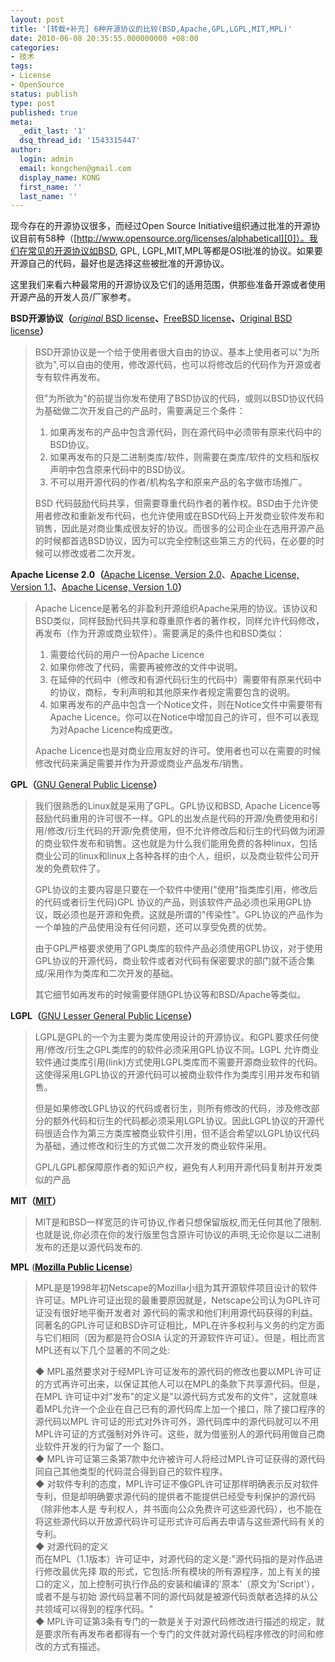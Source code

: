 ```yaml
---
layout: post
title: '[转载+补充] 6种开源协议的比较(BSD,Apache,GPL,LGPL,MIT,MPL)'
date: 2010-06-08 20:35:55.000000000 +08:00
categories:
- 技术
tags:
- License
- OpenSource
status: publish
type: post
published: true
meta:
  _edit_last: '1'
  dsq_thread_id: '1543315447'
author:
  login: admin
  email: kongchen@gmail.com
  display_name: KONG
  first_name: ''
  last_name: ''
---
```

现今存在的开源协议很多，而经过Open Source Initiative组织通过批准的开源协议目前有58种（[http://www.opensource.org/licenses/alphabetical][0]）。我们在常见的开源协议如BSD, GPL, LGPL,MIT,MPL等都是OSI批准的协议。如果要开源自己的代码，最好也是选择这些被批准的开源协议。

这里我们来看六种最常用的开源协议及它们的适用范围，供那些准备开源或者使用开源产品的开发人员/厂家参考。

**BSD开源协议（**[_original_ BSD license][1]**、**[FreeBSD license][2]**、**[Original BSD license][3]**）**

> BSD开源协议是一个给于使用者很大自由的协议。基本上使用者可以"为所欲为",可以自由的使用，修改源代码，也可以将修改后的代码作为开源或者专有软件再发布。
> 
> 但"为所欲为"的前提当你发布使用了BSD协议的代码，或则以BSD协议代码为基础做二次开发自己的产品时，需要满足三个条件：
> 
> 1. 如果再发布的产品中包含源代码，则在源代码中必须带有原来代码中的BSD协议。 
> 2. 如果再发布的只是二进制类库/软件，则需要在类库/软件的文档和版权声明中包含原来代码中的BSD协议。 
> 3. 不可以用开源代码的作者/机构名字和原来产品的名字做市场推广。 
> 
> BSD 代码鼓励代码共享，但需要尊重代码作者的著作权。BSD由于允许使用者修改和重新发布代码，也允许使用或在BSD代码上开发商业软件发布和销售，因此是对商业集成很友好的协议。而很多的公司企业在选用开源产品的时候都首选BSD协议，因为可以完全控制这些第三方的代码，在必要的时候可以修改或者二次开发。
> 

**Apache License 2.0（**[Apache License, Version 2.0][4]、[Apache License, Version 1.1][5]、[Apache License, Version 1.0][6]**）**

> Apache Licence是著名的非盈利开源组织Apache采用的协议。该协议和BSD类似，同样鼓励代码共享和尊重原作者的著作权，同样允许代码修改，再发布（作为开源或商业软件）。需要满足的条件也和BSD类似：
> 
> 1. 需要给代码的用户一份Apache Licence 
> 2. 如果你修改了代码，需要再被修改的文件中说明。 
> 3. 在延伸的代码中（修改和有源代码衍生的代码中）需要带有原来代码中的协议，商标，专利声明和其他原来作者规定需要包含的说明。 
> 4. 如果再发布的产品中包含一个Notice文件，则在Notice文件中需要带有Apache Licence。你可以在Notice中增加自己的许可，但不可以表现为对Apache Licence构成更改。 
> 
> Apache Licence也是对商业应用友好的许可。使用者也可以在需要的时候修改代码来满足需要并作为开源或商业产品发布/销售。
> 

**GPL（**[GNU General Public License][7]**）**

> 我们很熟悉的Linux就是采用了GPL。GPL协议和BSD, Apache Licence等鼓励代码重用的许可很不一样。GPL的出发点是代码的开源/免费使用和引用/修改/衍生代码的开源/免费使用，但不允许修改后和衍生的代码做为闭源的商业软件发布和销售。这也就是为什么我们能用免费的各种linux，包括商业公司的linux和linux上各种各样的由个人，组织，以及商业软件公司开发的免费软件了。
> 
> GPL协议的主要内容是只要在一个软件中使用("使用"指类库引用，修改后的代码或者衍生代码)GPL 协议的产品，则该软件产品必须也采用GPL协议，既必须也是开源和免费。这就是所谓的"传染性"。GPL协议的产品作为一个单独的产品使用没有任何问题，还可以享受免费的优势。
> 
> 由于GPL严格要求使用了GPL类库的软件产品必须使用GPL协议，对于使用GPL协议的开源代码，商业软件或者对代码有保密要求的部门就不适合集成/采用作为类库和二次开发的基础。
> 
> 其它细节如再发布的时候需要伴随GPL协议等和BSD/Apache等类似。
> 

**LGPL（**[GNU Lesser General Public License][8]**）**

> LGPL是GPL的一个为主要为类库使用设计的开源协议。和GPL要求任何使用/修改/衍生之GPL类库的的软件必须采用GPL协议不同。LGPL 允许商业软件通过类库引用(link)方式使用LGPL类库而不需要开源商业软件的代码。这使得采用LGPL协议的开源代码可以被商业软件作为类库引用并发布和销售。
> 
> 但是如果修改LGPL协议的代码或者衍生，则所有修改的代码，涉及修改部分的额外代码和衍生的代码都必须采用LGPL协议。因此LGPL协议的开源代码很适合作为第三方类库被商业软件引用，但不适合希望以LGPL协议代码为基础，通过修改和衍生的方式做二次开发的商业软件采用。
> 
> GPL/LGPL都保障原作者的知识产权，避免有人利用开源代码复制并开发类似的产品
> 

**MIT（[MIT][9]）**

> MIT是和BSD一样宽范的许可协议,作者只想保留版权,而无任何其他了限制.也就是说,你必须在你的发行版里包含原许可协议的声明,无论你是以二进制发布的还是以源代码发布的.
> 

**MPL** (**[Mozilla Public License][10]**)

> MPL是是1998年初Netscape的Mozilla小组为其开源软件项目设计的软件许可证。MPL许可证出现的最重要原因就是，Netscape公司认为GPL许可证没有很好地平衡开发者对 源代码的需求和他们利用源代码获得的利益。同著名的GPL许可证和BSD许可证相比，MPL在许多权利与义务的约定方面与它们相同（因为都是符合OSIA 认定的开源软件许可证）。但是，相比而言MPL还有以下几个显著的不同之处:
> 
> ◆ MPL虽然要求对于经MPL许可证发布的源代码的修改也要以MPL许可证的方式再许可出来，以保证其他人可以在MPL的条款下共享源代码。但是，在MPL 许可证中对"发布"的定义是"以源代码方式发布的文件"，这就意味着MPL允许一个企业在自己已有的源代码库上加一个接口，除了接口程序的源代码以MPL 许可证的形式对外许可外，源代码库中的源代码就可以不用MPL许可证的方式强制对外许可。这些，就为借鉴别人的源代码用做自己商业软件开发的行为留了一个 豁口。   
> ◆ MPL许可证第三条第7款中允许被许可人将经过MPL许可证获得的源代码同自己其他类型的代码混合得到自己的软件程序。   
> ◆ 对软件专利的态度，MPL许可证不像GPL许可证那样明确表示反对软件专利，但是却明确要求源代码的提供者不能提供已经受专利保护的源代码（除非他本人是 专利权人，并书面向公众免费许可这些源代码），也不能在将这些源代码以开放源代码许可证形式许可后再去申请与这些源代码有关的专利。   
> ◆ 对源代码的定义   
> 而在MPL（1.1版本）许可证中，对源代码的定义是:"源代码指的是对作品进行修改最优先择 取的形式，它包括:所有模块的所有源程序，加上有关的接口的定义，加上控制可执行作品的安装和编译的'原本'（原文为'Script'），或者不是与初始 源代码显著不同的源代码就是被源代码贡献者选择的从公共领域可以得到的程序代码。"   
> ◆ MPL许可证第3条有专门的一款是关于对源代码修改进行描述的规定，就是要求所有再发布者都得有一个专门的文件就对源代码程序修改的时间和修改的方式有描述。
> 

[0]: http://www.opensource.org/licenses/alphabetical
[1]: http://www.fsf.org/licensing/licenses/index_html#OriginalBSD
[2]: http://www.freebsd.org/copyright/freebsd-license.html
[3]: http://www.xfree86.org/3.3.6/COPYRIGHT2.html#6
[4]: http://www.apache.org/licenses/LICENSE-2.0
[5]: http://www.apache.org/LICENSE-1.1
[6]: http://www.apache.org/LICENSE-1.0
[7]: http://www.fsf.org/licensing/licenses/gpl.html
[8]: http://www.fsf.org/licensing/licenses/lgpl.html
[9]: http://www.opensource.org/licenses/mit-license.php
[10]: http://www.mozilla.org/MPL/MPL-1.1.html